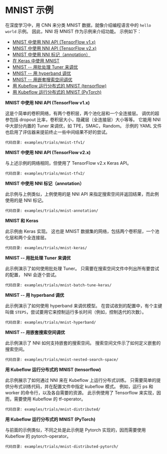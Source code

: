 # MNIST 示例

在深度学习中，用 CNN 来分类 MNIST 数据，就像介绍编程语言中的 `hello world` 示例。 因此，NNI 将 MNIST 作为示例来介绍功能。 示例如下：

 - [MNIST 中使用 NNI API (TensorFlow v1.x)](#mnist-tfv1)
 - [MNIST 中使用 NNI API (TensorFlow v2.x)](#mnist-tfv2)
 - [MNIST 中使用 NNI 标记（annotation）](#mnist-annotation)
 - [在 Keras 中使用 MNIST](#mnist-keras)
 - [MNIST -- 用批处理 Tuner 来调优](#mnist-batch)
 - [MNIST -- 用 hyperband 调优](#mnist-hyperband)
 - [MNIST -- 用嵌套搜索空间调优](#mnist-nested)
 - [用 Kubeflow 运行分布式的 MNIST (tensorflow)](#mnist-kubeflow-tf)
 - [用 Kubeflow 运行分布式的 MNIST (PyTorch)](#mnist-kubeflow-pytorch)

<a name="mnist-tfv1"></a>
**MNIST 中使用 NNI API (TensorFlow v1.x)**

这是个简单的卷积网络，有两个卷积层，两个池化层和一个全连接层。 调优的超参包括 dropout 比率，卷积层大小，隐藏层（全连接层）大小等等。 它能用 NNI 中大部分内置的 Tuner 来调优，如 TPE，SMAC，Random。 示例的 YAML 文件也启用了评估器来提前终止一些中间结果不好的尝试。

`代码目录: examples/trials/mnist-tfv1/`

<a name="mnist-tfv2"></a>
**MNIST 中使用 NNI API (TensorFlow v2.x)**

与上述示例的网络相同，但使用了 TensorFlow v2.x Keras API。

`代码目录: examples/trials/mnist-tfv2/`

<a name="mnist-annotation"></a>
**MNIST 中使用 NNI 标记（annotation）**

此示例与上例类似，上例使用的是 NNI API 来指定搜索空间并返回结果，而此例使用的是 NNI 标记。

`代码目录: examples/trials/mnist-annotation/`

<a name="mnist-keras"></a>
**MNIST 和 Keras**

此示例由 Keras 实现。 这也是 MNIST 数据集的网络，包括两个卷积层，一个池化层和两个全连接层。

`代码目录: examples/trials/mnist-keras/`

<a name="mnist-batch"></a>
**MNIST -- 用批处理 Tuner 来调优**

此示例演示了如何使用批处理 Tuner。 只需要在搜索空间文件中列出所有要尝试的配置， NNI 会逐个尝试。

`代码目录: examples/trials/mnist-batch-tune-keras/`

<a name="mnist-hyperband"></a>
**MNIST -- 用 hyperband 调优**

此示例演示了如何使用 hyperband 来调优模型。 在尝试收到的配置中，有个主键叫做 `STEPS`，尝试要用它来控制运行多长时间（例如，控制迭代的次数）。

`代码目录: examples/trials/mnist-hyperband/`

<a name="mnist-nested"></a>
**MNIST -- 用嵌套搜索空间调优**

此示例演示了 NNI 如何支持嵌套的搜索空间。 搜索空间文件示了如何定义嵌套的搜索空间。

`代码目录: examples/trials/mnist-nested-search-space/`

<a name="mnist-kubeflow-tf"></a>
**用 Kubeflow 运行分布式的 MNIST (tensorflow)**

此示例展示了如何通过 NNI 来在 Kubeflow 上运行分布式训练。 只需要简单的提供分布式训练代码，并在配置文件中指定 kubeflow 模式。 例如，运行 ps 和 worker 的命令行，以及各自需要的资源。 此示例使用了 Tensorflow 来实现，因而，需要使用 Kubeflow 的 tf-operator。

`代码目录: examples/trials/mnist-distributed/`

<a name="mnist-kubeflow-pytorch"></a>
**用 Kubeflow 运行分布式的 MNIST (PyTorch)**

与前面的示例类似，不同之处是此示例是 Pytorch 实现的，因而需要使用 Kubeflow 的 pytorch-operator。

`代码目录: examples/trials/mnist-distributed-pytorch/`
